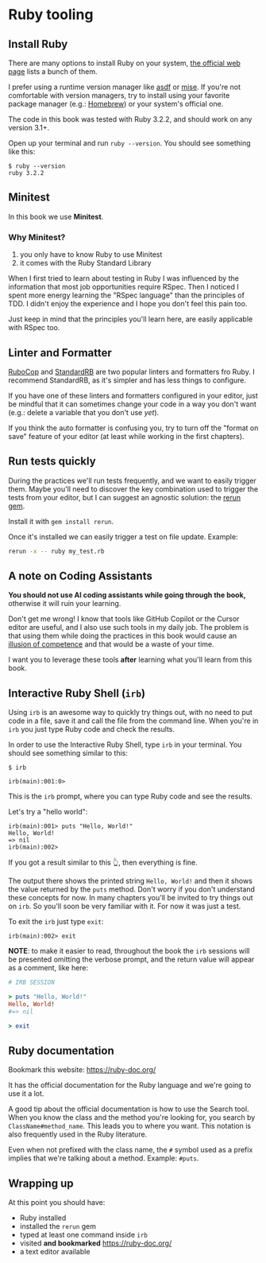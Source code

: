 # Ruby tooling

## Install Ruby

There are many options to install Ruby on your system, [the official web page](https://www.ruby-lang.org/en/documentation/installation/) lists a bunch of them.

I prefer using a runtime version manager like [asdf](https://asdf-vm.com/) or [mise](https://mise.jdx.dev). If you're not comfortable with version managers, try to install using your favorite package manager (e.g.: [Homebrew](https://brew.sh)) or your system's official one.

The code in this book was tested with Ruby 3.2.2, and should work on any version 3.1+.

Open up your terminal and run `ruby --version`. You should see something like this:

```
$ ruby --version
ruby 3.2.2
```

## Minitest

In this book we use **Minitest**.

### Why Minitest?

1. you only have to know Ruby to use Minitest
2. it comes with the Ruby Standard Library

When I first tried to learn about testing in Ruby I was influenced by the information that most job opportunities require RSpec. Then I noticed I spent more energy learning the "RSpec language" than the principles of TDD. I didn't enjoy the experience and I hope you don't feel this pain too.

Just keep in mind that the principles you'll learn here, are easily applicable with RSpec too.

## Linter and Formatter

[RuboCop](https://rubocop.org) and [StandardRB](https://github.com/standardrb/standard) are two popular linters and formatters fro Ruby. I recommend StandardRB, as it's simpler and has less things to configure.

If you have one of these linters and formatters configured in your editor, just be mindful that it can sometimes change your code in a way you don't want (e.g.: delete a variable that you don't use *yet*).

If you think the auto formatter is confusing you, try to turn off the "format on save" feature of your editor (at least while working in the first chapters).

## Run tests quickly

During the practices we'll run tests frequently, and we want to easily trigger them. Maybe you'll need to discover the key combination used to trigger the tests from your editor, but I can suggest an agnostic solution: the [rerun gem](https://rubygems.org/gems/rerun).

Install it with `gem install rerun`.

Once it's installed we can easily trigger a test on file update. Example:

```bash
rerun -x -- ruby my_test.rb
```

## A note on Coding Assistants

**You should not use AI coding assistants while going through the book,** otherwise it will ruin your learning.

Don't get me wrong! I know that tools like GitHub Copilot or the Cursor editor are useful, and I also use such tools in my daily job. The problem is that using them while doing the practices in this book would cause an [illusion of competence](https://www.memory-improvement-tips.com/illusions-of-competence.html) and that would be a waste of your time.

I want you to leverage these tools **after** learning what you'll learn from this book.

## Interactive Ruby Shell (`irb`)

Using `irb` is an awesome way to quickly try things out, with no need to put code in a file, save it and call the file from the command line. When you're in `irb` you just type Ruby code and check the results.

In order to use the Interactive Ruby Shell, type `irb` in your terminal. You should see something similar to this:

```
$ irb

irb(main):001:0> 
```

This is the `irb` prompt, where you can type Ruby code and see the results.

Let's try a "hello world":

```
irb(main):001> puts "Hello, World!"
Hello, World!
=> nil
irb(main):002>
```

If you got a result similar to this 👆, then everything is fine.

The output there shows the printed string `Hello, World!` and then it shows the value returned by the `puts` method. Don't worry if you don't understand these concepts for now. In many chapters you'll be invited to try things out on `irb`. So you'll soon be very familiar with it. For now it was just a test.

To exit the `irb` just type `exit`:

```
irb(main):002> exit
```

**NOTE**: to make it easier to read, throughout the book the `irb` sessions will be presented omitting the verbose prompt, and the return value will appear as a comment, like here:

```ruby
# IRB SESSION

> puts "Hello, World!"
Hello, World!
#=> nil

> exit
```

## Ruby documentation

Bookmark this website: <https://ruby-doc.org/>

It has the official documentation for the Ruby language and we're going to use it a lot.

A good tip about the official documentation is how to use the Search tool. When you know the class and the method you're looking for, you search by `ClassName#method_name`. This leads you to where you want. This notation is also frequently used in the Ruby literature.

Even when not prefixed with the class name, the `#` symbol used as a prefix implies that we're talking about a method. Example: `#puts`.


## Wrapping up

At this point you should have:

- Ruby installed
- installed the `rerun` gem
- typed at least one command inside `irb`
- visited **and bookmarked** <https://ruby-doc.org/>
- a text editor available
